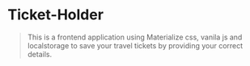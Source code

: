 # Ticket-Holder
> This is a frontend application using Materialize css, vanila js and localstorage to save your travel tickets by providing your correct details.
